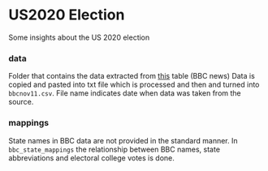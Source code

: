 # US2020 Election
Some insights about the US 2020 election

### data 
Folder that contains the data extracted from [this](https://www.bbc.com/news/election/us2020/results) table (BBC news)
Data is copied and pasted into txt file which is processed and then and turned into
`bbcnov11.csv`.  File name indicates date when data was taken from the source.

### mappings
State names in BBC data are not provided in the standard manner. In `bbc_state_mappings` the relationship between BBC names, 
state abbreviations and electoral college votes is done.
